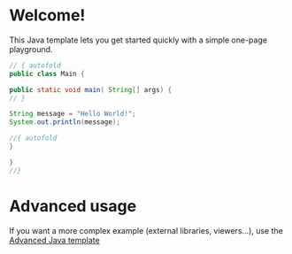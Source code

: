 # Welcome!

This Java template lets you get started quickly with a simple one-page playground.

```java runnable
// { autofold
public class Main {

public static void main( String[] args) {
// }

String message = "Hello World!";
System.out.println(message);

//{ autofold
}

}
//}
```

# Advanced usage

If you want a more complex example (external libraries, viewers...), use the [Advanced Java template](https://tech.io/select-repo/385)
